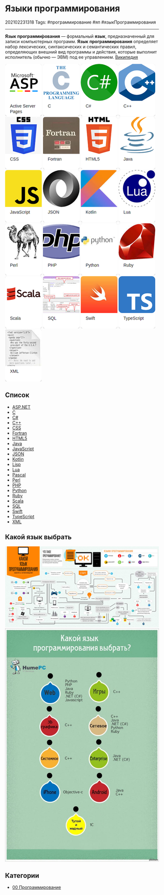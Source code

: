 # Языки программирования

202102231318
Tags: #программирование #яп #языкПрограммирования 
___

**Язык** **программи́рования** — формальный **язык**, предназначенный для записи компьютерных программ. **Язык** **программирования** определяет набор лексических, синтаксических и семантических правил, определяющих внешний вид программы и действия, которые выполнит исполнитель (обычно — ЭВМ) под ее управлением. [Википедия](https://ru.wikipedia.org/wiki/%D0%AF%D0%B7%D1%8B%D0%BA_%D0%BF%D1%80%D0%BE%D0%B3%D1%80%D0%B0%D0%BC%D0%BC%D0%B8%D1%80%D0%BE%D0%B2%D0%B0%D0%BD%D0%B8%D1%8F)

[![../assets/asp.png|60](../assets/asp.png)](ASP.NET.md)
[![../assets/c.png|60](../assets/c.png)](C.md)
[![../assets/csharp.png|60](../assets/csharp.png)](Csharp.md)
[![../assets/c++.png|60](../assets/c++.png)](C++.md)
[![../assets/css3.png|60](../assets/css3.png)](CSS.md)
[![../assets/fortran.png|60](../assets/fortran.png)](Fortran.md)
[![../assets/html5.png|60](../assets/html5.png)](HTML5.md)
[![../assets/java.png|60](../assets/java.png)](Java.md)
[![../assets/javascript.png|60](../assets/javascript.png)](JavaScript.md)
[![../assets/json.png|60](../assets/json.png)](JSON.md)
[![../assets/kotlin.png|60](../assets/kotlin.png)](Kotlin.md)
[![../assets/lua.png|60](../assets/lua.png)](Lua.md)
[![../assets/perl.png|60](../assets/perl.png)](Perl.md)
[![../assets/php.png|60](../assets/php.png)](PHP.md)
[![../assets/python.png|60](../assets/python.png)](Python.md)
[![../assets/ruby.png|60](../assets/ruby.png)](Ruby.md)
[![../assets/scala.png|60](../assets/scala.png)](Scala.md)
[![../assets/sql.png|60](../assets/sql.png)](SQL.md)
[![../assets/swift.png|60](../assets/swift.png)](Swift.md)
[![../assets/typescript.png|60](../assets/typescript.png)](TypeScript.md)
[![../assets/xml.png|60](../assets/xml.png)](XML.md)

## Список

* [ASP.NET](ASP.NET.md)
* [C](C.md)
* [C#](Csharp.md)
* [C++](C++.md)
* [CSS](CSS.md)
* [Fortran](Fortran.md)
* [HTML5](HTML5.md)
* [Java](Java.md)
* [JavaScript](JavaScript.md)
* [JSON](JSON.md)
* [Kotlin](Kotlin.md)
* [Lisp](Lisp.md)
* [Lua](Lua.md)
* [Pascal](Pascal.md)
* [Perl](Perl.md)
* [PHP](PHP.md)
* [Python](Python.md)
* [Ruby](Ruby.md)
* [Scala](Scala.md)
* [SQL](SQL.md)
* [Swift](Swift.md)
* [TypeScript](TypeScript.md)
* [XML](XML.md)

## Какой язык выбрать

![../assets/whatcodetochoose-preview.jpg](../assets/whatcodetochoose-preview.jpg)
![../assets/whatcodetochoose-preview-2.jpeg](../assets/whatcodetochoose-preview-2.jpeg)

## Категории

- [00 Программирование](00%20%D0%9F%D1%80%D0%BE%D0%B3%D1%80%D0%B0%D0%BC%D0%BC%D0%B8%D1%80%D0%BE%D0%B2%D0%B0%D0%BD%D0%B8%D0%B5.md)
